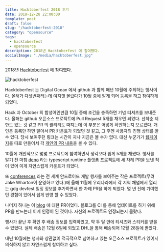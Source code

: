 ```yaml
---
title: Hacktoberfest 2018 후기
date: 2018-12-28 22:00:00
template: post
draft: false
slug: "/hacktoberfest-2018"
category: "opensource"
tags:
  - hacktoberfest
  - opensource
description: 2018년 Hacktoberfest 에 참여했다.
socialImage: "./media/hacktoberfest.jpg"
---
```


2018년 [Hacktoberfest](https://hacktoberfest.digitalocean.com) 에 참여했다.

![hacktoberfest](media/hacktoberfest.jpg)

Hacktoberfest 는 Digital Ocean 에서 github 과 함께 매년 10월에 주최하는 행사이다. 올해가 다섯번째라는데 여지껏 몰랐다가 10월 중에 알게 되어 등록을 하고 참여하게 되었다.

Hack 과 October 의 합성어인만큼 10월 중에 조건을 충족하면 기념 티셔츠를 보내준다. 올해는 github 오픈소스 프로젝트에 Pull Request 5개를 채우면 되었다. 선착순 제한도 있는 것 같고 PR 의 퀄리티도 따지는데 이 부분은 어떻게 확인하는지 모르겠다. 개인은 등록만 하면 알아서 PR 카운트가 되었던 것 같고, 그 후엔 사용자의 진행 상태를 볼 수 있다. 당시 보여주던 링크는 시간이 지나 지금은 볼 수가 없다. 대신 누군가가 [웹페이지](https://hacktoberfestchecker.jenko.me)를 따로 만들어서 각 [개인의 PR 내용](https://hacktoberfestchecker.jenko.me/user/amoseui)을 볼 수 있다.

10월에 개인적으로 몇몇 프로젝트에 참여하면서 생각보다 쉽게 5개를 채웠다. 행사를 알기 전 마침 [deno](https://github.com/denoland/deno) 라는 typescript runtime 플랫폼 프로젝트에 세 차례 PR을 보낸 적이 있어 이게 자연스럽게 카운트가 되었다.

또 [conferences](https://github.com/AndroidStudyGroup/conferences) 라는 전 세계 안드로이드 개발 행사를 보여주는 작은 프로젝트(무려 Jake Wharton이 운영하고 있다.)에 올해 11월에 우리나라에서 각 지역 채널에서 열리는 gdg devfest 일정 정보를 추가하면서 한 차례 PR을 하게 되었다. 몇 년 전에 기여했던 경험이 있어서 쉽게 반영 할 수 있었다.

나머지 하나는 이 [blog](https://github.com/amoseui/blog) 에 대한 PR이었다. 블로그를 CI 를 통해 업데이트를 하기 위해 PR을 만드는데 이게 인정이 된 것이다. 자신의 프로젝트도 인정되는지 몰랐다.

행사가 끝난 후 확인 후 배송 정보를 입력하였고, 약 두 달 만에 티셔츠와 스티커를 받을 수 있었다. 실제 배송은 12월 6일에 되었고 DHL을 통해 배송되어 12월 28일에 받았다.

내년 10월에는 행사와 상관없이 적극적으로 참여하고 있는 오픈소스 프로젝트가 있어서 의식하지 않고 자연스럽게 참여하고 싶다.
